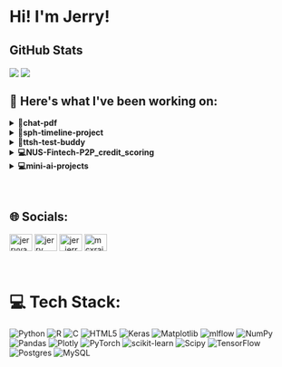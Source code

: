 

# Hi! I'm Jerry!

## GitHub Stats
<p>
  <img align="center" src="https://github-readme-stats.vercel.app/api?username=mcxraider&count_private=true&show_icons=true&theme=github_dark&bg_color=00000099&rank_icon=percentile" />
  <img align="center" src="https://github-readme-stats.vercel.app/api/top-langs/?username=mcxraider&theme=github_dark&bg_color=00000099&exclude_repo=mcxraider.github.io&langs_count=8&size_weight=0.3&count_weight=0.7&hide=css,html&layout=compact" />
</p>

## 🔨 Here's what I've been working on:

<details>
<summary><strong>💬chat-pdf</strong></summary>
Link to repo: https://github.com/mcxraider/chat-pdf
<br/>
This repository contains a system for advanced retrieval augmented generation tailored for semi-structured PDF documents, enhancing their accessibility and usability.

---

The chat-pdf repository underwent updates and fixes, including refining table extraction, improving text cleaning, and enhancing PDF ingestion pipelines. Additional features were introduced, like customizing metadata and generating tables to CSV. Fixes addressed inaccuracies in table extraction and output enhancements.
</details>

<details>
<summary><strong>📁sph-timeline-project</strong></summary>
Link to repo: https://github.com/mcxraider/sph-timeline-project
<br/>
This repository contains a prototype developed by SPH Media for a media project.

---

The repository 'sph-timeline-project' underwent significant refactoring, updating MongoDB configurations, converting scripts to Python, adjusting database schemas, and enhancing documentation with Google-styled docstrings and experimentation notebooks.  
</details>

<details>
<summary><strong>🔬ttsh-test-buddy</strong></summary>
Link to repo: https://github.com/mcxraider/ttsh-test-buddy
<br/>
This repository contains a speech-to-speech model designed for training using the Transformer Transducer with Sharpened Training (TTSH) technique. The model aims to enhance speech recognition and synthesis capabilities through advanced training methodologies.

---

The commits in the repository "ttsh-test-buddy" include adjustments to data formatting, updating gitignore, merging pull requests for template adjustments, and renaming files for data cleaning. JSON and text file modifications were also made to improve project organization.
</details>

<details>
<summary><strong>💻NUS-Fintech-P2P_credit_scoring</strong></summary>
Link to repo: https://github.com/mcxraider/NUS-Fintech-P2P_credit_scoring
<br/>
This repository contains a machine learning project developed by the NUS Fintech Society ML team. It showcases applications of ML in the financial technology sector.

---

The NUS Fintech Society ML team project repository shows multiple README updates, tensorboard visualizations, PCA, feature scaling, and an updated neural network model 3.
</details>

<details>
<summary><strong>💻mini-ai-projects</strong></summary>
Link to repo: https://github.com/mcxraider/mini-ai-projects
<br/>
This repository contains a collection of mini artificial intelligence projects showcasing various concepts and techniques in the field.

---

The repository mini-ai-projects received updates, fixes, and new features. Enhancements include pickle implementation, PDF config for table reading, and integrating dense embeddings with Pinecone.
</details>

<br>

<br>

## 🌐 Socials:
<p align="left">
<a href="https://linkedin.com/in/jerryyangg" target="blank"><img align="center" src="https://raw.githubusercontent.com/rahuldkjain/github-profile-readme-generator/master/src/images/icons/Social/linked-in-alt.svg" alt="jerryyangg" height="30" width="40" /></a>
<a href="https://kaggle.com/jerry yang" target="blank"><img align="center" src="https://raw.githubusercontent.com/rahuldkjain/github-profile-readme-generator/master/src/images/icons/Social/kaggle.svg" alt="jerry yang" height="30" width="40" /></a>
<a href="https://instagram.com/jer_jerryyy" target="blank"><img align="center" src="https://raw.githubusercontent.com/rahuldkjain/github-profile-readme-generator/master/src/images/icons/Social/instagram.svg" alt="jer_jerryyy" height="30" width="40" /></a>
<a href="https://www.leetcode.com/mcxraider" target="blank"><img align="center" src="https://raw.githubusercontent.com/rahuldkjain/github-profile-readme-generator/master/src/images/icons/Social/leet-code.svg" alt="mcxraider" height="30" width="40" /></a>
</p>
<br>

# 💻 Tech Stack:
![Python](https://img.shields.io/badge/python-3670A0?style=for-the-badge&logo=python&logoColor=ffdd54) ![R](https://img.shields.io/badge/r-%23276DC3.svg?style=for-the-badge&logo=r&logoColor=white) ![C](https://img.shields.io/badge/c-%2300599C.svg?style=for-the-badge&logo=c&logoColor=white) ![HTML5](https://img.shields.io/badge/html5-%23E34F26.svg?style=for-the-badge&logo=html5&logoColor=white) ![Keras](https://img.shields.io/badge/Keras-%23D00000.svg?style=for-the-badge&logo=Keras&logoColor=white) ![Matplotlib](https://img.shields.io/badge/Matplotlib-%23ffffff.svg?style=for-the-badge&logo=Matplotlib&logoColor=black) ![mlflow](https://img.shields.io/badge/mlflow-%23d9ead3.svg?style=for-the-badge&logo=numpy&logoColor=blue) ![NumPy](https://img.shields.io/badge/numpy-%23013243.svg?style=for-the-badge&logo=numpy&logoColor=white) ![Pandas](https://img.shields.io/badge/pandas-%23150458.svg?style=for-the-badge&logo=pandas&logoColor=white) ![Plotly](https://img.shields.io/badge/Plotly-%233F4F75.svg?style=for-the-badge&logo=plotly&logoColor=white) ![PyTorch](https://img.shields.io/badge/PyTorch-%23EE4C2C.svg?style=for-the-badge&logo=PyTorch&logoColor=white) ![scikit-learn](https://img.shields.io/badge/scikit--learn-%23F7931E.svg?style=for-the-badge&logo=scikit-learn&logoColor=white) ![Scipy](https://img.shields.io/badge/SciPy-%230C55A5.svg?style=for-the-badge&logo=scipy&logoColor=%white) ![TensorFlow](https://img.shields.io/badge/TensorFlow-%23FF6F00.svg?style=for-the-badge&logo=TensorFlow&logoColor=white) ![Postgres](https://img.shields.io/badge/postgres-%23316192.svg?style=for-the-badge&logo=postgresql&logoColor=white) ![MySQL](https://img.shields.io/badge/mysql-%2300000f.svg?style=for-the-badge&logo=mysql&logoColor=white)

<br>
